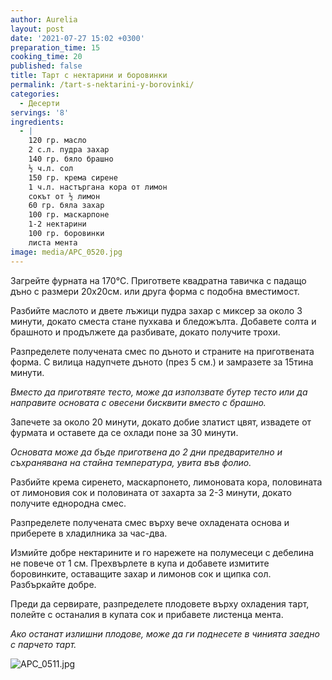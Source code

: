 ```yaml
---
author: Aurelia
layout: post
date: '2021-07-27 15:02 +0300'
preparation_time: 15
cooking_time: 20
published: false
title: Тарт с нектарини и боровинки
permalink: /tart-s-nektarini-y-borovinki/
categories:
  - Десерти
servings: '8'
ingredients:
  - |
    120 гр. масло
    2 с.л. пудра захар
    140 гр. бяло брашно
    ½ ч.л. сол
    150 гр. крема сирене
    1 ч.л. настъргана кора от лимон
    сокът от ½ лимон
    60 гр. бяла захар
    100 гр. маскарпоне
    1-2 нектарини
    100 гр. боровинки
    листа мента
image: media/APC_0520.jpg
---
```

Загрейте фурната на 170°С. Пригответе квадратна тавичка с падащо дъно с размери 20х20см. или друга форма с подобна вместимост.

Разбийте маслото и двете лъжици пудра захар с миксер за около 3 минути, докато сместа стане пухкава и бледожълта. Добавете солта и брашното и продължете да разбивате, докато получите трохи. 

Разпределете получената смес по дъното и страните на приготвената форма. С вилица надупчете дъното (през 5 см.)  и замразете за 15тина минути.

_Вместо да приготвяте тесто, може да използвате бутер тесто или да направите основата с овесени бисквити вместо с брашно._

Запечете за около 20 минути, докато добие златист цвят, извадете от фурмата и оставете да се охлади поне за 30 минути. 

_Основата може да бъде приготвена до 2 дни предварително и съхранявана на стайна температура, увита във фолио._

Разбийте крема сиренето, маскарпонето, лимоновата кора, половината от лимоновия сок и половината от захарта за 2-3 минути, докато получите еднородна смес.

Разпределете получената смес върху вече охладената основа и приберете в хладилника за час-два.

Измийте добре нектарините и го нарежете на полумесеци с дебелина не повече от 1 см. Прехвърлете в купа и добавете измитите боровинките, оставащите захар и лимонов сок и щипка сол. Разбъркайте добре.

Преди да сервирате, разпределете плодовете върху охладения тарт, полейте с останалия в купата сок и прибавете листенца мента.

_Ако останат излишни плодове, може да ги поднесете в чинията заедно с парчето тарт._

![APC_0511.jpg]({{site.baseurl}}/media/APC_0511.jpg)

